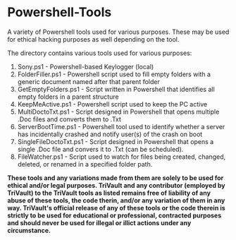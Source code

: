 # Powershell-Tools
A variety of Powershell tools used for various purposes. These may be used for ethical hacking purposes as well depending on the tool.

The directory contains various tools used for various purposes:

1. Sony.ps1 - Powershell-based Keylogger (local)
2. FolderFiller.ps1 - Powershell script used to fill empty folders with a generic document named after that parent folder
3. GetEmptyFolders.ps1 - Script written in Powershell that identifies all empty folders in a parent structure
4. KeepMeActive.ps1 - Powershell script used to keep the PC active
5. MultiDoctoTxt.ps1 - Script designed in Powershell that opens multiple .Doc files and converts them to .Txt
6. ServerBootTime.ps1 - Powershell tool used to identify whether a server has incidentally crashed and notify user(s) of the crash on boot
7. SingleFileDoctoTxt.ps1 - Script designed in Powershell that opens a single .Doc file and convers it to .Txt (can be scheduled).
8. FileWatcher.ps1 - Script used to watch for files being created, changed, deleted, or renamed in a specified folder path.

**These tools and any variations made from them are solely to be used for ethical and/or legal purposes. TriVault and any contributor (employed by TriVault) to the TriVault tools as listed remains free of liability of any abuse of these tools, the code therin, and/or any variation of them in any way. TriVault's official release of any of these tools or the code therein is strictly to be used for educational or professional, contracted purposes and should never be used for illegal or illict actions under any circumstance.**
